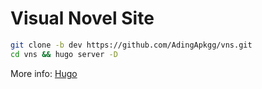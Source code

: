 # Visual Novel Site

```sh
git clone -b dev https://github.com/AdingApkgg/vns.git
cd vns && hugo server -D

```

More info: [Hugo](https://gohugo.io/)
